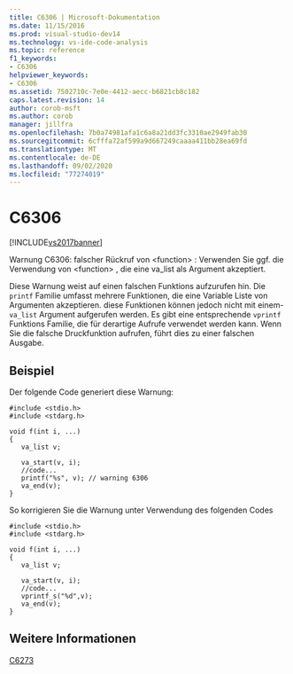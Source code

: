 ```yaml
---
title: C6306 | Microsoft-Dokumentation
ms.date: 11/15/2016
ms.prod: visual-studio-dev14
ms.technology: vs-ide-code-analysis
ms.topic: reference
f1_keywords:
- C6306
helpviewer_keywords:
- C6306
ms.assetid: 7502710c-7e0e-4412-aecc-b6821cb8c182
caps.latest.revision: 14
author: corob-msft
ms.author: corob
manager: jillfra
ms.openlocfilehash: 7b0a74981afa1c6a8a21dd3fc3310ae2949fab30
ms.sourcegitcommit: 6cfffa72af599a9d667249caaaa411bb28ea69fd
ms.translationtype: MT
ms.contentlocale: de-DE
ms.lasthandoff: 09/02/2020
ms.locfileid: "77274019"
---
```

# <a name="c6306"></a>C6306
[!INCLUDE[vs2017banner](../includes/vs2017banner.md)]

Warnung C6306: falscher Rückruf von \<function> : Verwenden Sie ggf. die Verwendung von \<function> , die eine va_list als Argument akzeptiert.  
  
 Diese Warnung weist auf einen falschen Funktions aufzurufen hin. Die `printf` Familie umfasst mehrere Funktionen, die eine Variable Liste von Argumenten akzeptieren. diese Funktionen können jedoch nicht mit einem- `va_list` Argument aufgerufen werden. Es gibt eine entsprechende `vprintf` Funktions Familie, die für derartige Aufrufe verwendet werden kann. Wenn Sie die falsche Druckfunktion aufrufen, führt dies zu einer falschen Ausgabe.  
  
## <a name="example"></a>Beispiel  
 Der folgende Code generiert diese Warnung:  
  
```  
#include <stdio.h>  
#include <stdarg.h>  
  
void f(int i, ...)  
{  
   va_list v;  
  
   va_start(v, i);  
   //code...  
   printf("%s", v); // warning 6306   
   va_end(v);  
}  
```  
  
 So korrigieren Sie die Warnung unter Verwendung des folgenden Codes  
  
```  
#include <stdio.h>  
#include <stdarg.h>  
  
void f(int i, ...)  
{  
   va_list v;  
  
   va_start(v, i);  
   //code...  
   vprintf_s("%d",v);  
   va_end(v);  
}  
```  
  
## <a name="see-also"></a>Weitere Informationen  
 [C6273](../code-quality/c6273.md)
